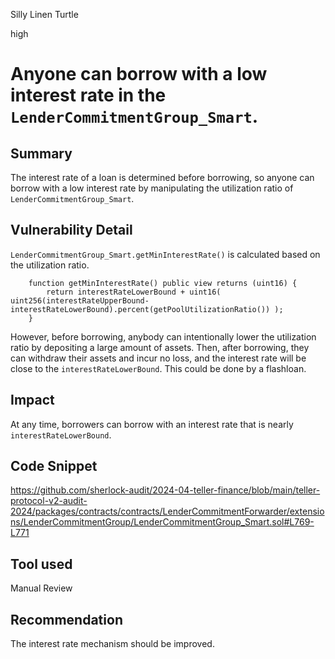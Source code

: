 Silly Linen Turtle

high

# Anyone can borrow with a low interest rate in the `LenderCommitmentGroup_Smart`.

## Summary

The interest rate of a loan is determined before borrowing, so anyone can borrow with a low interest rate by manipulating the utilization ratio of `LenderCommitmentGroup_Smart`.

## Vulnerability Detail

`LenderCommitmentGroup_Smart.getMinInterestRate()` is calculated based on the utilization ratio.

```solidity
    function getMinInterestRate() public view returns (uint16) {
        return interestRateLowerBound + uint16( uint256(interestRateUpperBound-interestRateLowerBound).percent(getPoolUtilizationRatio()) );
    }
```

However, before borrowing, anybody can intentionally lower the utilization ratio by depositing a large amount of assets. Then, after borrowing, they can withdraw their assets and incur no loss, and the interest rate will be close to the `interestRateLowerBound`. This could be done by a flashloan.

## Impact

At any time, borrowers can borrow with an interest rate that is nearly `interestRateLowerBound`.

## Code Snippet

https://github.com/sherlock-audit/2024-04-teller-finance/blob/main/teller-protocol-v2-audit-2024/packages/contracts/contracts/LenderCommitmentForwarder/extensions/LenderCommitmentGroup/LenderCommitmentGroup_Smart.sol#L769-L771

## Tool used

Manual Review

## Recommendation

The interest rate mechanism should be improved.